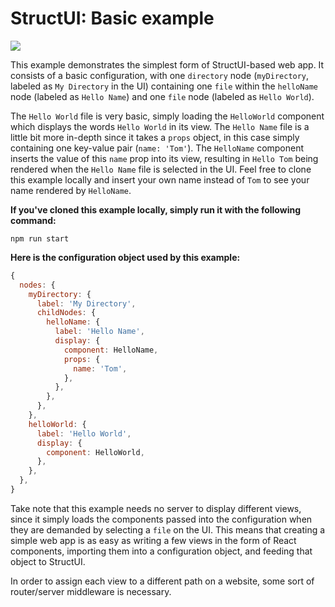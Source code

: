# StructUI: Basic example

![](https://raw.githubusercontent.com/jaredgorski/StructUI/master/examples/basic/.media/basic-demo.gif)

This example demonstrates the simplest form of StructUI-based web app. It consists of a basic configuration, with one `directory` node (`myDirectory`, labeled as `My Directory` in the UI) containing one `file` within the `helloName` node (labeled as `Hello Name`) and one `file` node (labeled as `Hello World`).

The `Hello World` file is very basic, simply loading the `HelloWorld` component which displays the words `Hello World` in its view. The `Hello Name` file is a little bit more in-depth since it takes a `props` object, in this case simply containing one key-value pair (`name: 'Tom'`). The `HelloName` component inserts the value of this `name` prop into its view, resulting in `Hello Tom` being rendered when the `Hello Name` file is selected in the UI. Feel free to clone this example locally and insert your own name instead of `Tom` to see your name rendered by `HelloName`.

**If you've cloned this example locally, simply run it with the following command:**
```
npm run start
```

**Here is the configuration object used by this example:**
```js
{
  nodes: {
    myDirectory: {
      label: 'My Directory',
      childNodes: {
        helloName: {
          label: 'Hello Name',
          display: {
            component: HelloName,
            props: {
              name: 'Tom',
            },
          },
        },
      },
    },
    helloWorld: {
      label: 'Hello World',
      display: {
        component: HelloWorld,
      },
    },
  },
}
```

Take note that this example needs no server to display different views, since it simply loads the components passed into the configuration when they are demanded by selecting a `file` on the UI. This means that creating a simple web app is as easy as writing a few views in the form of React components, importing them into a configuration object, and feeding that object to StructUI.

In order to assign each view to a different path on a website, some sort of router/server middleware is necessary.
